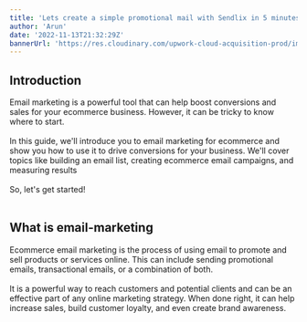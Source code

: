 ```yaml
---
title: 'Lets create a simple promotional mail with Sendlix in 5 minutes'
author: 'Arun'
date: '2022-11-13T21:32:29Z'
bannerUrl: 'https://res.cloudinary.com/upwork-cloud-acquisition-prod/image/upload/c_scale,w_580,h_580,q_auto,dpr_2.0/brontes/hero/globe@2x.jpg'
---
```


## Introduction

Email marketing is a powerful tool that can help boost conversions and sales for your ecommerce business. However, it can be tricky to know where to start.
<br/>
<br/>
In this guide, we'll introduce you to email marketing for ecommerce and show you how to use it to drive conversions for your business. We'll cover topics like building an email list, creating ecommerce email campaigns, and measuring results
<br/>
<br/>
So, let's get started!
<br/>
<br/>
## What is email-marketing
Ecommerce email marketing is the process of using email to promote and sell products or services online. This can include sending promotional emails, transactional emails, or a combination of both.
<br/>
<br/>
It is a powerful way to reach customers and potential clients and can be an effective part of any online marketing strategy. When done right, it can help increase sales, build customer loyalty, and even create brand awareness.